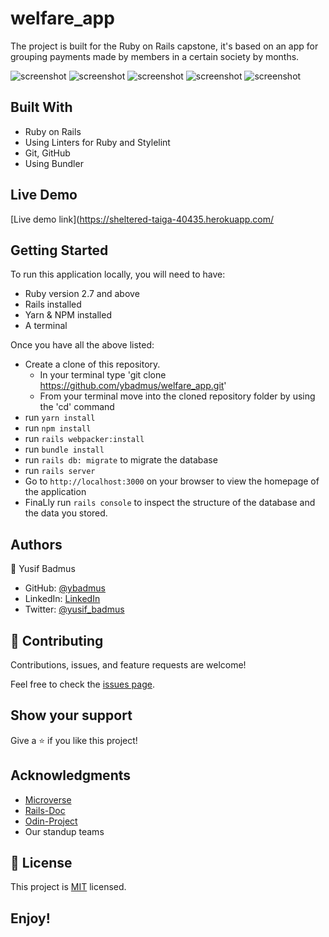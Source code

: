 # welfare_app

The project is built for the Ruby on Rails capstone, it's based on an app for grouping payments made by members in a certain society by months.

![screenshot](https://raw.githubusercontent.com/ybadmus/welfare_app/welfare/app_screenshot.PNG)
![screenshot](https://raw.githubusercontent.com/ybadmus/welfare_app/welfare/app_screenshot_2.PNG)
![screenshot](https://raw.githubusercontent.com/ybadmus/welfare_app/welfare/app_screenshot_3.PNG)
![screenshot](https://raw.githubusercontent.com/ybadmus/welfare_app/welfare/app_screenshot_4.PNG)
![screenshot](https://raw.githubusercontent.com/ybadmus/welfare_app/welfare/app_screenshot_5.PNG)

## Built With

- Ruby on Rails
- Using Linters for Ruby and Stylelint
- Git, GitHub
- Using Bundler

## Live Demo

 [Live demo link](https://sheltered-taiga-40435.herokuapp.com/

## Getting Started

To run this application locally, you will need to have:

- Ruby version 2.7 and above
- Rails installed
- Yarn & NPM installed
- A terminal

Once you have all the above listed:

- Create a clone of this repository. 
  - In your terminal type 'git clone https://github.com/ybadmus/welfare_app.git'
  - From your terminal move into the cloned repository folder by using the 'cd' command 
- run `yarn install` 
- run `npm install`
- run `rails webpacker:install`
- run `bundle install`
- run `rails db: migrate` to migrate the database 
- run `rails server`
- Go to `http://localhost:3000` on your browser to view the homepage of the application 
- FinaLly run `rails console` to inspect the structure of the database and the data you stored.

## Authors

👤 Yusif Badmus

- GitHub: [@ybadmus](https://github.com/ybadmus) 
- LinkedIn: [LinkedIn](https://www.linkedin.com/in/ybadmus/)
- Twitter: [@yusif_badmus](https://twitter.com/yusif_badmus)

## 🤝 Contributing

Contributions, issues, and feature requests are welcome!

Feel free to check the [issues page](https://github.com/ybadmus/welfare_app/issues).

## Show your support

Give a ⭐️ if you like this project!

## Acknowledgments

- [Microverse](https://www.microverse.org)
- [Rails-Doc](https://guides.rubyonrails.org/)
- [Odin-Project](https://www.theodinproject.com/courses/ruby-on-rails/lessons/building-with-active-record-ruby-on-rails)
- Our standup teams

## 📝 License

<p>This project is <a href="LICENSE">MIT</a> licensed.</p>

## Enjoy!